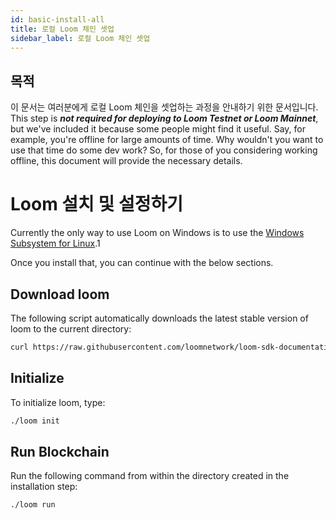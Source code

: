 ```yaml
---
id: basic-install-all
title: 로컬 Loom 체인 셋업
sidebar_label: 로컬 Loom 체인 셋업
---
```


## 목적

이 문서는 여러분에게 로컬 Loom 체인을 셋업하는 과정을 안내하기 위한 문서입니다. This step is ***not required for deploying to Loom Testnet or Loom Mainnet***, but we've included it because some people might find it useful. Say, for example, you're offline for large amounts of time. Why wouldn't you want to use that time do some dev work? So, for those of you considering working offline, this document will provide the necessary details.

# Loom 설치 및 설정하기

Currently the only way to use Loom on Windows is to use the [Windows Subsystem for Linux](https://docs.microsoft.com/en-us/windows/wsl/install-win10).1

Once you install that, you can continue with the below sections.

## Download loom

The following script automatically downloads the latest stable version of loom to the current directory:

```bash
curl https://raw.githubusercontent.com/loomnetwork/loom-sdk-documentation/master/scripts/get_loom.sh | sh
```

## Initialize

To initialize loom, type:

```bash
./loom init
```

## Run Blockchain

Run the following command from within the directory created in the installation step:

```bash
./loom run
```